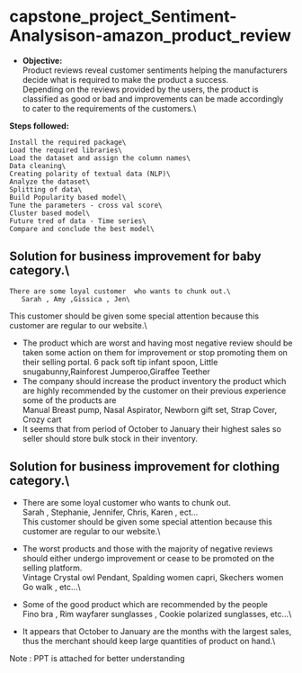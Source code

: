 # capstone_project_Sentiment-Analysison-amazon_product_review

- **Objective:**\
Product reviews reveal customer sentiments helping the manufacturers decide what is required to make the product a success.\
Depending on the reviews provided by the users, the product is classified as good or bad and improvements can be made accordingly\
to cater to the requirements of the customers.\

**Steps followed:**

    Install the required package\
    Load the required libraries\
    Load the dataset and assign the column names\
    Data cleaning\
    Creating polarity of textual data (NLP)\
    Analyze the dataset\
    Splitting of data\
    Build Popularity based model\
    Tune the parameters - cross val score\
    Cluster based model\
    Future tred of data - Time series\
    Compare and conclude the best model\
    
    
  ## Solution for business improvement for baby category.\
    
    There are some loyal customer  who wants to chunk out.\ 
       Sarah , Amy ,Gissica , Jen\
 This customer should be given some special attention because this customer are regular to our website.\
- The product which are worst and having most negative review should be taken some action on them for improvement or stop promoting them on their selling portal.
     6 pack soft tip infant spoon, Little snugabunny,Rainforest Jumperoo,Giraffee Teether
- The company should increase the product inventory the product which are highly recommended by the customer on their previous experience some of the products are\
	Manual Breast pump, Nasal Aspirator, Newborn gift set, Strap Cover, Crozy cart
- It seems that from period of October to January their highest sales so seller should store bulk stock in their inventory.


## Solution for business improvement for clothing category.\

- There are some loyal customer  who wants to chunk out. \
       Sarah , Stephanie, Jennifer, Chris, Karen , ect…\
This customer should be given some special attention because this customer are regular to our website.\

- The worst products and those with the majority of negative reviews should either undergo improvement or cease to be promoted on the selling platform.\
    Vintage Crystal owl Pendant, Spalding women capri, Skechers women Go walk , etc…\

- Some of the good product  which are recommended by the people\
	Fino bra , Rim wayfarer sunglasses , Cookie polarized sunglasses, etc…\
	
- It appears that October to January are the months with the largest sales, thus the merchant should keep large quantities of product on hand.\

Note : PPT is attached for better understanding


    
  
